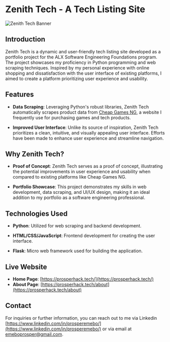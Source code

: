 # Zenith Tech - A Tech Listing Site

![Zenith Tech Banner](https://github.com/prosperemebo/Zenith-Games/assets/59021769/69a4a199-9dba-4356-9c09-38658e8e1cde)

## Introduction

Zenith Tech is a dynamic and user-friendly tech listing site developed as a portfolio project for the ALX Software Engineering Foundations program. The project showcases my proficiency in Python programming and web scraping techniques. Inspired by my personal experience with online shopping and dissatisfaction with the user interface of existing platforms, I aimed to create a platform prioritizing user experience and usability.

## Features

- **Data Scraping**: Leveraging Python's robust libraries, Zenith Tech automatically scrapes product data from [Cheap Games NG](https://www.cheapgamesng.com), a website I frequently use for purchasing games and tech products.
  
- **Improved User Interface**: Unlike its source of inspiration, Zenith Tech prioritizes a clean, intuitive, and visually appealing user interface. Efforts have been made to enhance user experience and streamline navigation.

## Why Zenith Tech?

- **Proof of Concept**: Zenith Tech serves as a proof of concept, illustrating the potential improvements in user experience and usability when compared to existing platforms like Cheap Games NG.

- **Portfolio Showcase**: This project demonstrates my skills in web development, data scraping, and UI/UX design, making it an ideal addition to my portfolio as a software engineering professional.

## Technologies Used

- **Python**: Utilized for web scraping and backend development.
  
- **HTML/CSS/JavaScript**: Frontend development for creating the user interface.
  
- **Flask**: Micro web framework used for building the application.

## Live Website
- **Home Page**: [https://prosperhack.tech/](https://prosperhack.tech/)
- **About Page**: [https://prosperhack.tech/about](https://prosperhack.tech/about)

## Contact
For inquiries or further information, you can reach out to me via Linkedin [https://www.linkedin.com/in/prosperemebo/](https://www.linkedin.com/in/prosperemebo/) or via email at [emeboprosper@gmail.com](mailto:emeboprosper@gmail.com).
